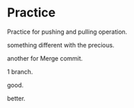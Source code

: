 # Practice
Practice for pushing and pulling operation.

something different with the precious.

another for Merge commit.

 1 branch.

good.

better.
